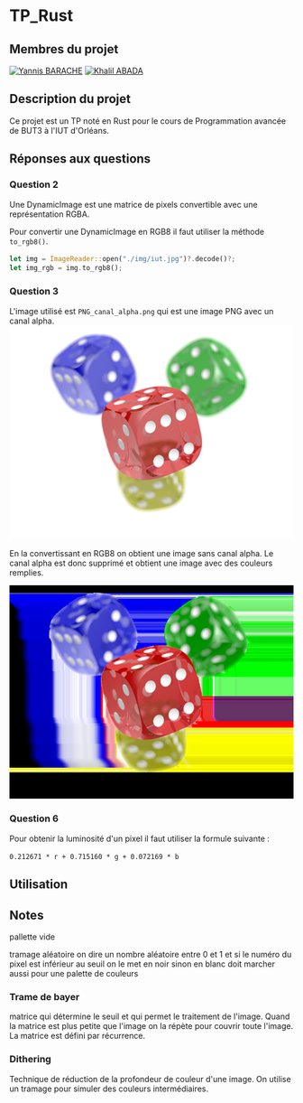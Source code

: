 # TP_Rust

## Membres du projet

[![Yannis BARACHE](https://img.shields.io/badge/Yannis%20Barache-000000?style=for-the-badge&logo=github&logoColor=white)](https://github.com/Yannis-barache)
[![Khalil ABADA](https://img.shields.io/badge/Khalil%20Abada-000000?style=for-the-badge&logo=github&logoColor=white)](https://github.com/Khalil-45)


## Description du projet

Ce projet est un TP noté en Rust pour le cours de Programmation avancée de BUT3 à l'IUT d'Orléans.

## Réponses aux questions

### Question 2

Une DynamicImage est une matrice de pixels convertible avec une représentation RGBA.

Pour convertir une DynamicImage en RGB8 il faut utiliser la méthode `to_rgb8()`.
```rust
let img = ImageReader::open("./img/iut.jpg")?.decode()?;
let img_rgb = img.to_rgb8();
```

### Question 3
L'image utilisé est `PNG_canal_alpha.png` qui est une image PNG avec un canal alpha.
![Image avec canal alpha](./img/PNG_canal_alpha.png)

En la convertissant en RGB8 on obtient une image sans canal alpha. Le canal alpha est donc supprimé et obtient une 
image avec des couleurs remplies.

![Image sans canal alpha](./img/Question3.png)

### Question 6

Pour obtenir la luminosité d'un pixel il faut utiliser la formule suivante :

`0.212671 * r + 0.715160 * g + 0.072169 * b`





## Utilisation

## Notes
pallette vide

tramage aléatoire 
on dire un nombre aléatoire entre 0 et 1 et si le numéro du pixel est inférieur au seuil on le met en noir sinon en blanc
doit marcher aussi pour une palette de couleurs

### Trame de bayer
matrice qui détermine le seuil et qui permet le traitement de l'image. Quand la matrice est plus petite que l'image 
on la répète pour couvrir toute l'image. La matrice est défini par récurrence.

### Dithering
Technique de réduction de la profondeur de couleur d'une image. On utilise un tramage pour simuler des couleurs intermédiaires.

